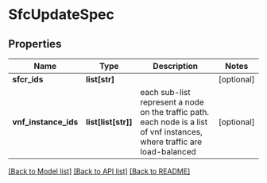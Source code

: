 # SfcUpdateSpec

## Properties
Name | Type | Description | Notes
------------ | ------------- | ------------- | -------------
**sfcr_ids** | **list[str]** |  | [optional] 
**vnf_instance_ids** | **list[list[str]]** | each sub-list represent a node on the traffic path. each node is a list of vnf instances, where traffic are load-balanced | [optional] 

[[Back to Model list]](../README.md#documentation-for-models) [[Back to API list]](../README.md#documentation-for-api-endpoints) [[Back to README]](../README.md)


